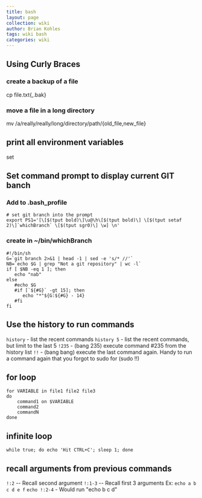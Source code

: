 ```yaml
---
title: bash
layout: page
collection: wiki
author: Brian Kohles
tags: wiki bash
categories: wiki
---
```


## Using Curly Braces

### create a backup of a file
cp file.txt{,.bak}

### move a file in a long directory
mv /a/really/really/long/directory/path/{old_file,new_file}

## print all environment variables
set

## Set command prompt to display current GIT banch
### Add to .bash_profile
```
# set git branch into the prompt
export PS1='[\[$(tput bold)\]\u@\h\[$(tput bold)\] \[$(tput setaf 2)\]`whichBranch` \[$(tput sgr0)\] \w] \n'
```

### create in ~/bin/whichBranch
```
#!/bin/sh
G=`git branch 2>&1 | head -1 | sed -e 's/* //'`
NB=`echo $G | grep "Not a git repository" | wc -l`
if [ $NB -eq 1 ]; then
   echo "nab"
else
   #echo $G
   #if [`${#G}` -gt 15]; then
      echo "*"${G:${#G} - 14}
   #fi
fi
```

## Use the history to run commands
`history` - list the recent commands
`history 5` - list the recent commands, but limit to the last 5
`!235` - (bang 235) execute command #235 from the history list
`!!` - (bang bang) execute the last command again. Handy to run a command again that you forgot to sudo for (sudo !!)

## for loop
```
for VARIABLE in file1 file2 file3
do
	command1 on $VARIABLE
	command2
	commandN
done
```

## infinite loop
`while true; do echo 'Hit CTRL+C'; sleep 1; done`

## recall arguments from previous commands
`!:2` -- Recall second argument
`!:1-3` -- Recall first 3 arguments
Ex:
	`echo a b c d e f`
	`echo !:2-4` - Would run "echo b c d"
